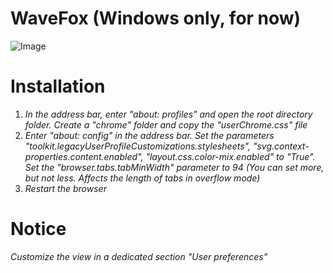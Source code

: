 # WaveFox (Windows only, for now)

![Image](https://user-images.githubusercontent.com/85301851/121344799-d2f5cc00-c92c-11eb-9c9c-701cebef4dfb.png)

# Installation
1) *In the address bar, enter "about: profiles" and open the root directory folder. Create a "chrome" folder and copy the "userChrome.css" file*
2) *Enter "about: config" in the address bar. Set the parameters "toolkit.legacyUserProfileCustomizations.stylesheets", "svg.context-properties.content.enabled", "layout.css.color-mix.enabled" to "True". Set the "browser.tabs.tabMinWidth" parameter to 94 (You can set more, but not less. Affects the length of tabs in overflow mode)*
3) *Restart the browser*

# Notice
*Customize the view in a dedicated section "User preferences"*
